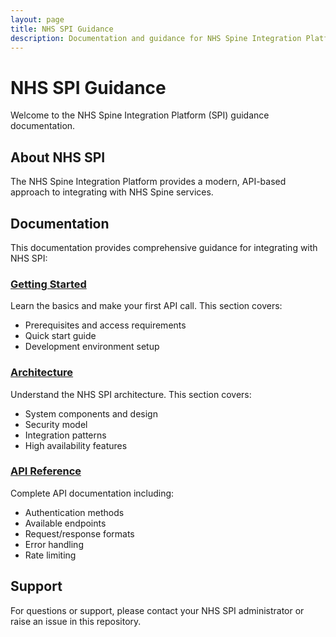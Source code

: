 ```yaml
---
layout: page
title: NHS SPI Guidance
description: Documentation and guidance for NHS Spine Integration Platform
---
```


# NHS SPI Guidance

Welcome to the NHS Spine Integration Platform (SPI) guidance documentation.

## About NHS SPI

The NHS Spine Integration Platform provides a modern, API-based approach to integrating with NHS Spine services.

## Documentation

This documentation provides comprehensive guidance for integrating with NHS SPI:

### [Getting Started](/getting-started/)

Learn the basics and make your first API call. This section covers:
- Prerequisites and access requirements
- Quick start guide
- Development environment setup

### [Architecture](/architecture/)

Understand the NHS SPI architecture. This section covers:
- System components and design
- Security model
- Integration patterns
- High availability features

### [API Reference](/api-reference/)

Complete API documentation including:
- Authentication methods
- Available endpoints
- Request/response formats
- Error handling
- Rate limiting

## Support

For questions or support, please contact your NHS SPI administrator or raise an issue in this repository.
